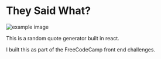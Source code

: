 # They Said What?

![example image](https://imgur.com/z1MRa2i.png)

This is a random quote generator built in react.

I built this as part of the FreeCodeCamp front end challenges.